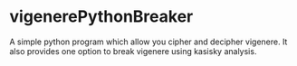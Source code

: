 # vigenerePythonBreaker
A simple python program which allow you cipher and decipher vigenere.
It also provides one option to break vigenere using kasisky analysis.
